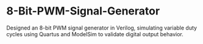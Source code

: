 # 8-Bit-PWM-Signal-Generator
Designed an 8-bit PWM signal generator in Verilog, simulating variable duty cycles using Quartus and ModelSim to validate digital output behavior.

